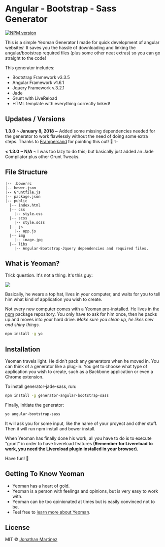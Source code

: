 # Angular - Bootstrap - Sass Generator 
[![NPM version][npm-image]][npm-url]

This is a simple Yeoman Generator I made for quick development of angular websites! It saves you the hassle of downloading and linking the angular/bootstrap required files (plus some other neat extras) so you can go straight to the code!

This generator includes:

* Bootstrap Framework v3.3.5
* Angular Framework v1.6.1
* Jquery Framework v.3.2.1
* Jade
* Grunt with LiveReload
* HTML template with everything correctly linked!

## Updates / Versions

**1.3.0 ~ January 8, 2018 ~** Added some missing dependencies needed for the generator to work flawlessly without the need of doing some extra steps. Thanks to [Frampersand](https://github.com/frampersand) for pointing this out! :facepunch: :sparkles:

**< 1.3.0 ~ N/A ~** I was too lazy to do this; but basically just added an Jade Compilator plus other Grunt Tweaks.

## File Structure

```
|-- .bowerrc
|-- bower.json
|-- Gruntfile.js
|-- package.json
|-- public
  |-- index.html
  |-- css
    |-- style.css
  |-- scss
    |-- style.scss
  |-- js
    |-- app.js
  |-- img
    |-- image.jpg
  |-- libs
    |-- Angular-Bootstrap-Jquery dependencies and required files.
```

## What is Yeoman?

Trick question. It's not a thing. It's this guy:

![](http://i.imgur.com/JHaAlBJ.png)

Basically, he wears a top hat, lives in your computer, and waits for you to tell him what kind of application you wish to create.

Not every new computer comes with a Yeoman pre-installed. He lives in the [npm](https://npmjs.org) package repository. You only have to ask for him once, then he packs up and moves into your hard drive. *Make sure you clean up, he likes new and shiny things.*

```bash
npm install -g yo
```

## Installation

Yeoman travels light. He didn't pack any generators when he moved in. You can think of a generator like a plug-in. You get to choose what type of application you wish to create, such as a Backbone application or even a Chrome extension.

To install generator-jade-sass, run:

```bash
npm install -g generator-angular-bootstrap-sass
```

Finally, initiate the generator:

```bash
yo angular-bootstrap-sass
```

It will ask you for some input, like the name of your proyect and other stuff. Then it will run npm install and bower install.

When Yeoman has finally done his work, all you have to do is to execute "grunt" in order to have livereload features **(Remember for Livereload to work, you need the Livereload plugin installed in your browser)**.

Have fun! :blue_heart:

## Getting To Know Yeoman

 * Yeoman has a heart of gold.
 * Yeoman is a person with feelings and opinions, but is very easy to work with.
 * Yeoman can be too opinionated at times but is easily convinced not to be.
 * Feel free to [learn more about Yeoman](http://yeoman.io/).

## License

MIT © [Jonathan Martinez](https://about.me/Klaha)

[npm-image]: https://badge.fury.io/js/generator-angular-bootstrap-sass.svg
[npm-url]: https://npmjs.org/package/generator-angular-bootstrap-sass
[travis-image]: https://travis-ci.org/Klaha/generator-angular-bootstrap-sass.svg?branch=master
[travis-url]: https://travis-ci.org/Klaha/generator-angular-bootstrap-sass
[daviddm-image]: https://david-dm.org/Klaha/generator-angular-bootstrap-sass.svg?theme=shields.io
[daviddm-url]: https://david-dm.org/Klaha/generator-angular-bootstrap-sass